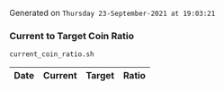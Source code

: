 Generated on `Thursday 23-September-2021 at 19:03:21`

### Current to Target Coin Ratio
`current_coin_ratio.sh`

Date|Current|Target|Ratio
---|---|---|---
